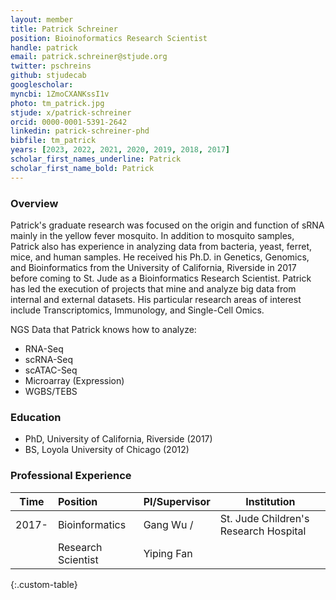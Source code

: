 ```yaml
---
layout: member
title: Patrick Schreiner
position: Bioinoformatics Research Scientist
handle: patrick
email: patrick.schreiner@stjude.org
twitter: pschreins
github: stjudecab
googlescholar:
myncbi: 1ZmoCXANKssI1v
photo: tm_patrick.jpg
stjude: x/patrick-schreiner
orcid: 0000-0001-5391-2642
linkedin: patrick-schreiner-phd
bibfile: tm_patrick
years: [2023, 2022, 2021, 2020, 2019, 2018, 2017]
scholar_first_names_underline: Patrick
scholar_first_name_bold: Patrick
---
```


### Overview
Patrick's graduate research was focused on the origin and function of sRNA mainly in the yellow fever mosquito.  In addition to mosquito samples, Patrick also has experience in analyzing data from bacteria, yeast, ferret, mice, and human samples. He received his Ph.D. in Genetics, Genomics, and Bioinformatics from the University of California, Riverside in 2017 before coming to St. Jude as a Bioinformatics Research Scientist.  Patrick has led the execution of projects that mine and analyze big data from internal and external datasets. His particular research areas of interest include Transcriptomics, Immunology, and Single-Cell Omics.

NGS Data that Patrick knows how to analyze:

- RNA-Seq
- scRNA-Seq
- scATAC-Seq
- Microarray (Expression)
- WGBS/TEBS

### Education
- PhD, University of California, Riverside (2017)
- BS, Loyola University of Chicago (2012)

### Professional Experience

Time        | Position                   | PI/Supervisor    | Institution                                   |
----------- | :-----------               | -----------      | -----------                                   |
2017-       | Bioinformatics	         | Gang Wu /        | St. Jude Children's Research Hospital         |
            | Research Scientist         | Yiping Fan       |                                               |
{:.custom-table}

